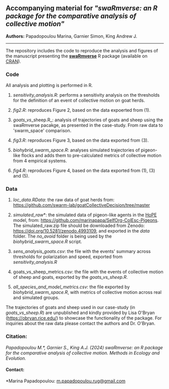 ## Accompanying material for _"swaRmverse: an R package for the comparative analysis of collective motion"_


**Authors:** Papadopoulou Marina, Garnier Simon, King Andrew J.

---
The repository includes the code to reproduce the analysis and figures of the manuscript presenting the [**swaRmverse**](https://github.com/marinapapa/swaRmverse) R package (available on [CRAN](https://cran.r-project.org/web/packages/swaRmverse/index.html)).

### Code

All analysis and plotting is performed in R.

1. _sensitivity\_analysis.R_: performs a sensitivity analysis on the thresholds for the definition of an event of collective motion on goat herds. 

2. _fig2.R_: reproduces Figure 2, based on the data expoerted from (1).

3. _goats\_vs_\_sheep.R_: analysis of trajectories of goats and sheep using the swaRmverse pacakge, as presented in the case-study. From raw data to 'swarm\_space' comparison. 

4. _fig3.R_: reproduces Figure 3, based on the data exported from (3).

5. _biohybrid\_swarm\_space.R_: analyses simulated trajectories of pigeon-like flocks and adds them to pre-calculated metrics of collective motion from 4 empirical systems. 

6. _fig4.R_: reproduces Figure 4, based on the data exported from (1), (3) and (5).

### Data

1. _loc\_data.RData_: the raw data of goat herds from: https://github.com/swarm-lab/goatCollectiveDecision/tree/master

2. _simulated\_raw_*: the simulated data of pigeon-like agents in the [HoPE](https://github.com/marinapapa/HoPE-model) model, from: https://github.com/marinapapa/SelfOrg-ColEsc-Pigeons. The simulated_raw.zip file should be downloaded from Zenodo: https://doi.org/10.5281/zenodo.4993109, and exported in the *data* folder. The *no_avoid* folder is being used by the _biohybrid\_swarm\_space.R_ script. 

3. _sens\_analysis\_goats.csv_: the file with the events' summary across thresholds for polarization and speed, exported from _sensitivity\_analysis.R_

4. goats\_vs\_sheep\_metrics.csv: the file with the events of collective motion of sheep and goats, exported by the _goats\_vs\_sheep.R_.

5. _all\_species\_and\_model\_metrics.csv_: the file exported by _biohybrid\_swarm\_space.R_, with metrics of collective motion across real and simulated groups.

The trajectories of goats and sheep used in our case-study (in _goats\_vs\_sheep.R_) are unpublished and kindly provided by Lisa O'Bryan (https://obryan.rice.edu/) to showcase the functionality of the package. For inquiries about the raw data please contact the authors and Dr. O'Bryan. 

### Citation:

_Papadopoulou M.*, Garnier S., King A.J. (2024) swaRmverse: an R package for the comparative analysis of collective motion. Methods in Ecology and Evolution._

#### Contact:

*Marina Papadopoulou: m.papadopoulou.rug@gmail.com

